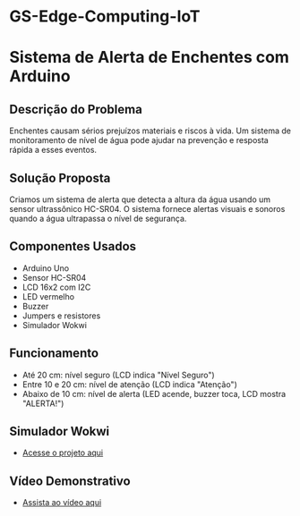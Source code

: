 # GS-Edge-Computing-IoT
# Sistema de Alerta de Enchentes com Arduino

## Descrição do Problema
Enchentes causam sérios prejuízos materiais e riscos à vida. Um sistema de monitoramento de nível de água pode ajudar na prevenção e resposta rápida a esses eventos.

## Solução Proposta
Criamos um sistema de alerta que detecta a altura da água usando um sensor ultrassônico HC-SR04. O sistema fornece alertas visuais e sonoros quando a água ultrapassa o nível de segurança.

## Componentes Usados
- Arduino Uno
- Sensor HC-SR04
- LCD 16x2 com I2C
- LED vermelho
- Buzzer
- Jumpers e resistores
- Simulador Wokwi

## Funcionamento
- Até 20 cm: nível seguro (LCD indica "Nível Seguro")
- Entre 10 e 20 cm: nível de atenção (LCD indica "Atenção")
- Abaixo de 10 cm: nível de alerta (LED acende, buzzer toca, LCD mostra "ALERTA!")

## Simulador Wokwi
- [Acesse o projeto aqui](https://wokwi.com/projects/433065321453283329)

## Vídeo Demonstrativo
- [Assista ao vídeo aqui](https://)
